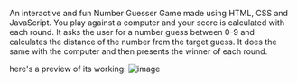 An interactive and fun Number Guesser Game made using HTML, CSS and JavaScript. 
You play against a computer and your score is calculated with each round. It asks the user for a number guess between 0-9 and calculates the distance of the number from the target guess. 
It does the same with the computer and then presents the winner of each round. 

here's a preview of its working: 
![image](https://github.com/yashkapoor71/Number-Guesser-Game/assets/113561170/2ceb0221-ad72-41cd-aad1-ea317a124745)

